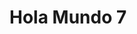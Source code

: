 <!DOCTYPE html>
<meta name="viewport" content="width=device-width, initial-scale=1, minimum-scale=1">
<html lang="es">
<head>
    <meta charset="utf-8">
    <meta name="viewport" content="width=device-width, initial-scale=1">
    <title>Hola Mundo 2</title>
</head>
<body>
    <script type='text/javascript'>
        function getUrlParams() {
            const params = {};
            const queryString = window.location.search.substring(1);
            const regex = /([^&=]+)=([^&]*)/g;
            let m;
            while ((m = regex.exec(queryString))) {
                params[decodeURIComponent(m[1])] = decodeURIComponent(m[2]);
            }
            return params;
        }
        function initEmbeddedMessaging() {
            try {
                embeddedservice_bootstrap.settings.language = 'es';
                window.addEventListener("onEmbeddedMessagingReady", () => {
                    console.log("Received the onEmbeddedMessagingReady event…");
                    const urlParams = getUrlParams();
                    console.log("urlParams: ", urlParams);
                    // Obtener el language de la URL o usar 'Spanish' como default
                    const languageFromUrl = urlParams['language'] || 'Spanish';
                    console.log("Setting language to: ", languageFromUrl);
                    // Pasar los parámetros al prechat usando setVisiblePrechatFields
                    embeddedservice_bootstrap.prechatAPI.setVisiblePrechatFields({
                        "language": {
                            "value": "Spanish",
                            "isEditableByEndUser": false
                        },
                        "_lastname": {
                            "value": "Jane", 
                            "isEditableByEndUser": false
                        },
                        "_language": {
                            "value": "Spanish",
                            "isEditableByEndUser": false
                        },
                        "c__language": {
                            "value": "Spanish",
                            "isEditableByEndUser": false
                        }
                    });
                embeddedservice_bootstrap.init(
                    '00DfZ0000004KZd',
                    'ML_Chat_Area_Privada',
                    'https://endesab2c--prejun25.sandbox.my.site.com/ESWMLChatAreaPrivada1757594052632',
                    {
                        scrt2URL: 'https://endesab2c--prejun25.sandbox.my.salesforce-scrt.com'
                    }
                );
            } catch (err) {
                console.error('Error loading Embedded Messaging: ', err);
            }
        };
    </script>
    <script type='text/javascript' src='https://endesab2c--prejun25.sandbox.my.site.com/ESWMLChatAreaPrivada1757594052632/assets/js/bootstrap.js' onload='initEmbeddedMessaging()'></script>
    <h1>Hola Mundo 7</h1>
</body>
</html>
